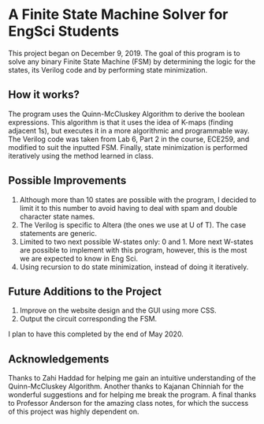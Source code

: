 # A Finite State Machine Solver for EngSci Students
This project began on December 9, 2019. The goal of this program is to solve any binary Finite State Machine (FSM) by determining the logic for the states, its Verilog code and by performing state minimization.

## How it works?
The program uses the Quinn-McCluskey Algorithm to derive the boolean expressions. This algorithm is that it uses the idea of K-maps (finding adjacent 1s), but executes it in a more algorithmic and programmable way. The Verilog code was taken from Lab 6, Part 2 in the course, ECE259, and modified to suit the inputted FSM. Finally, state minimization is performed iteratively using the method learned in class.

## Possible Improvements
1. Although more than 10 states are possible with the program, I decided to limit it to this number to avoid having to deal with spam and double character state names.
2. The Verilog is specific to Altera (the ones we use at U of T). The case statements are generic.
3. Limited to two next possible W-states only: 0 and 1. More next W-states are possible to implement with this program, however, this is the most we are expected to know in Eng Sci.
4. Using recursion to do state minimization, instead of doing it iteratively.

## Future Additions to the Project
1. Improve on the website design and the GUI using more CSS. 
2. Output the circuit corresponding the FSM.

I plan to have this completed by the end of May 2020.

## Acknowledgements
Thanks to Zahi Haddad for helping me gain an intuitive understanding of the Quinn-McCluskey Algorithm. Another thanks to Kajanan Chinniah for the wonderful suggestions and for helping me break the program. A final thanks to Professor Anderson for the amazing class notes, for which the success of this project was highly dependent on.